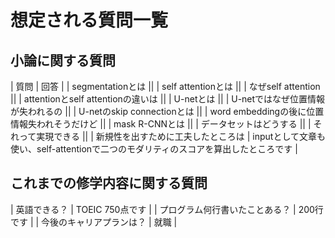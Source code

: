 # 想定される質問一覧
## 小論に関する質問
| 質問 | 回答 |
| segmentationとは ||
| self attentionとは ||
| なぜself attention ||
| attentionとself attentionの違いは ||
| U-netとは ||
| U-netではなぜ位置情報が失われるの ||
| U-netのskip connectionとは ||
| word embeddingの後に位置情報失われそうだけど ||
| mask R-CNNとは ||
| データセットはどうする ||
| それって実現できる ||
| 新規性を出すために工夫したところは | inputとして文章も使い、self-attentionで二つのモダリティのスコアを算出したところです |

## これまでの修学内容に関する質問
| 英語できる？ | TOEIC 750点です |
| プログラム何行書いたことある？ | 200行です |
| 今後のキャリアプランは？ | 就職 |
